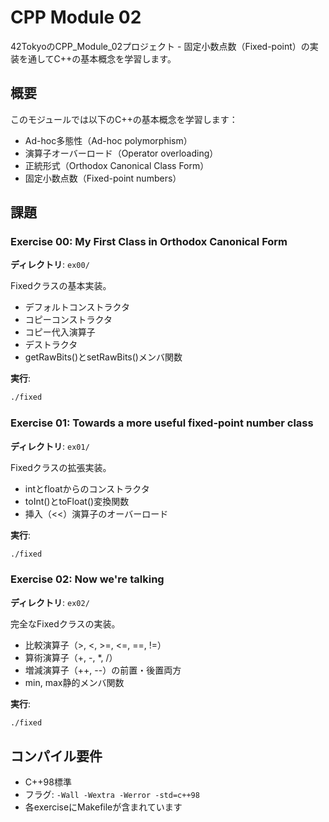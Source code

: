 # CPP Module 02

42TokyoのCPP_Module_02プロジェクト - 固定小数点数（Fixed-point）の実装を通してC++の基本概念を学習します。

## 概要

このモジュールでは以下のC++の基本概念を学習します：
- Ad-hoc多態性（Ad-hoc polymorphism）
- 演算子オーバーロード（Operator overloading）
- 正統形式（Orthodox Canonical Class Form）
- 固定小数点数（Fixed-point numbers）

## 課題

### Exercise 00: My First Class in Orthodox Canonical Form
**ディレクトリ**: `ex00/`

Fixedクラスの基本実装。
- デフォルトコンストラクタ
- コピーコンストラクタ
- コピー代入演算子
- デストラクタ
- getRawBits()とsetRawBits()メンバ関数

**実行**:
```bash
./fixed
```

### Exercise 01: Towards a more useful fixed-point number class
**ディレクトリ**: `ex01/`

Fixedクラスの拡張実装。
- intとfloatからのコンストラクタ
- toInt()とtoFloat()変換関数
- 挿入（<<）演算子のオーバーロード

**実行**:
```bash
./fixed
```

### Exercise 02: Now we're talking
**ディレクトリ**: `ex02/`

完全なFixedクラスの実装。
- 比較演算子（>, <, >=, <=, ==, !=）
- 算術演算子（+, -, *, /）
- 増減演算子（++, --）の前置・後置両方
- min, max静的メンバ関数

**実行**:
```bash
./fixed
```

## コンパイル要件

- C++98標準
- フラグ: `-Wall -Wextra -Werror -std=c++98`
- 各exerciseにMakefileが含まれています
